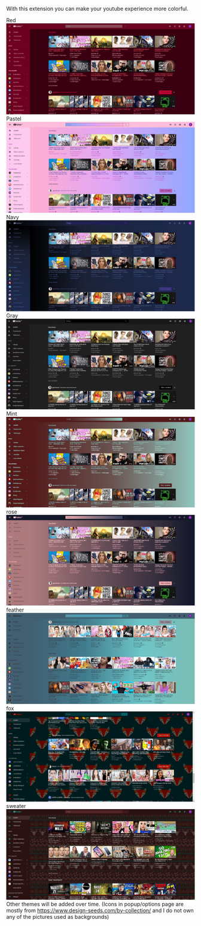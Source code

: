 

With this extension you can make your youtube experience more colorful.

Red
![screenshot](images/redScreen.JPG "screenshot")
Pastel
![screenshot](images/pastelScreen.JPG "screenshot")
Navy
![screenshot](images/NavySC.JPG "screenshot")
Gray
![screenshot](images/graySc.JPG "screenshot")
Mint
![screenshot](images/MintScreen.JPG "screenshot")
rose
![screenshot](images/roseScreen.JPG "screenshot")
feather
![screenshot](images/featherScreen.JPG "screenshot")
fox
![screenshot](images/foxScreen.JPG "screenshot")
sweater
![screenshot](images/sweatherScreen.JPG "screenshot")
Other themes will be added over time.
(Icons in popup/options page are mostly from https://www.design-seeds.com/by-collection/ and I do not own any of the pictures used as backgrounds)
